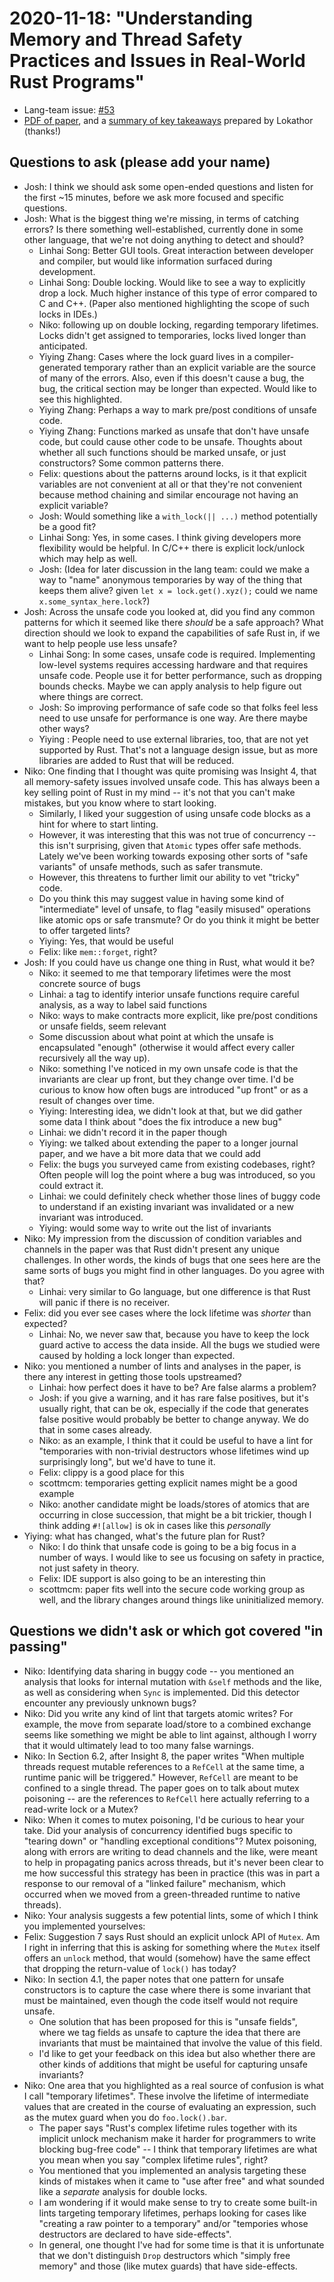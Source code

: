 # 2020-11-18: "Understanding Memory and Thread Safety Practices and Issues in Real-World Rust Programs" 

* Lang-team issue: [#53](https://github.com/rust-lang/lang-team/issues/53)
* [PDF of paper](https://cseweb.ucsd.edu/~yiying/RustStudy-PLDI20.pdf), and a [summary of key takeaways](https://hackmd.io/@Lokathor/rkb09qtVP) prepared by Lokathor (thanks!)

## Questions to ask (please add your name)

* Josh: I think we should ask some open-ended questions and listen for the first ~15 minutes, before we ask more focused and specific questions.
* Josh: What is the biggest thing we're missing, in terms of catching errors? Is there something well-established, currently done in some other language, that we're not doing anything to detect and should?
    * Linhai Song: Better GUI tools. Great interaction between developer and compiler, but would like information surfaced during development.
    * Linhai Song: Double locking. Would like to see a way to explicitly drop a lock. Much higher instance of this type of error compared to C and C++. (Paper also mentioned highlighting the scope of such locks in IDEs.)
    * Niko: following up on double locking, regarding temporary lifetimes. Locks didn't get assigned to temporaries, locks lived longer than anticipated.
    * Yiying Zhang: Cases where the lock guard lives in a compiler-generated temporary rather than an explicit variable are the source of many of the errors. Also, even if this doesn't cause a bug, the bug, the critical section may be longer than expected. Would like to see this highlighted.
    * Yiying Zhang: Perhaps a way to mark pre/post conditions of unsafe code.
    * Yiying Zhang: Functions marked as unsafe that don't have unsafe code, but could cause other code to be unsafe. Thoughts about whether all such functions should be marked unsafe, or just constructors? Some common patterns there.
    * Felix: questions about the patterns around locks, is it that explicit variables are not convenient at all or that they're not convenient because method chaining and similar encourage not having an explicit variable?
    * Josh: Would something like a `with_lock(|| ...)` method potentially be a good fit?
    * Linhai Song: Yes, in some cases. I think giving developers more flexibility would be helpful. In C/C++ there is explicit lock/unlock which may help as well.
    * Josh: (Idea for later discussion in the lang team: could we make a way to "name" anonymous temporaries by way of the thing that keeps them alive? given `let x = lock.get().xyz();` could we name `x.some_syntax_here.lock`?)
* Josh: Across the unsafe code you looked at, did you find any common patterns for which it seemed like there *should* be a safe approach? What direction should we look to expand the capabilities of safe Rust in, if we want to help people use less unsafe?
    * Linhai  Song: In some cases, unsafe code is required. Implementing low-level systems requires accessing hardware and that requires unsafe code. People use it for better performance, such as dropping bounds checks. Maybe we can apply analysis to help figure out where things are correct.
    * Josh: So improving performance of safe code so that folks feel less need to use unsafe for performance is one way. Are there maybe other ways?
    * Yiying : People need to use external libraries, too, that are not yet supported by Rust. That's not a language design issue, but as more libraries are added to Rust that will be reduced.
* Niko: One finding that I thought was quite promising was Insight 4, that all memory-safety issues involved unsafe code. This has always been a key selling point of Rust in my mind -- it's not that you can't make mistakes, but you know where to start looking. 
    * Similarly, I liked your suggestion of using unsafe code blocks as a hint for where to start linting.
    * However, it was interesting that this was not true of concurrency -- this isn't surprising, given that `Atomic` types offer safe methods. Lately we've been working towards exposing other sorts of "safe variants" of unsafe methods, such as safer transmute.
    * However, this threatens to further limit our ability to vet "tricky" code.
    * Do you think this may suggest value in having some kind of "intermediate" level of unsafe, to flag "easily misused" operations like atomic ops or safe transmute? Or do you think it might be better to offer targeted lints?
    * Yiying: Yes, that would be useful
    * Felix: like `mem::forget`, right?
* Josh: If you could have us change one thing in Rust, what would it be?
    * Niko: it seemed to me that temporary lifetimes were the most concrete source of bugs
    * Linhai: a tag to identify interior unsafe functions require careful analysis, as a way to label said functions
    * Niko: ways to make contracts more explicit, like pre/post conditions or unsafe fields, seem relevant
    * Some discussion about what point at which the unsafe is encapsulated "enough" (otherwise it would affect every caller recursively all the way up).
    * Niko: something I've noticed in my own unsafe code is that the invariants are clear up front, but they change over time. I'd be curious to know how often bugs are introduced "up front" or as a result of changes over time.
    * Yiying: Interesting idea, we didn't look at that, but we did gather some data I think about "does the fix introduce a new bug"
    * Linhai: we didn't record it in the paper though
    * Yiying: we talked about extending the paper to a longer journal paper, and we have a bit more data that we could add
    * Felix: the bugs you surveyed came from existing codebases, right? Often people will log the point where a bug was introduced, so you could extract it.
    * Linhai: we could definitely check whether those lines of buggy code to understand if an existing invariant was invalidated or a new invariant was introduced. 
    * Yiying: would some way to write out the list of invariants
* Niko: My impression from the discussion of condition variables and channels in the paper was that Rust didn't present any unique challenges. In other words, the kinds of bugs that one sees here are the same sorts of bugs you might find in other languages. Do you agree with that?
    * Linhai: very similar to Go language, but one difference is that Rust will panic if there is no receiver.
* Felix: did you ever see cases where the lock lifetime was *shorter* than expected?
    * Linhai: No, we never saw that, because you have to keep the lock guard active to access the data inside. All the bugs we studied were caused by holding a lock longer than expected.
* Niko: you mentioned a number of lints and analyses in the paper, is there any interest in getting those tools upstreamed?
    * Linhai: how perfect does it have to be? Are false alarms a problem?
    * Josh: if you give a warning, and it has rare false positives, but it's usually right, that can be ok, especially if the code that generates false positive would probably be better to change anyway. We do that in some cases already.
    * Niko: as an example, I think that it could be useful to have a lint for "temporaries with non-trivial destructors whose lifetimes wind up surprisingly long", but we'd have to tune it. 
    * Felix: clippy is a good place for this
    * scottmcm: temporaries getting explicit names might be a good example
    * Niko: another candidate might be loads/stores of atomics that are occurring in close succession, that might be a bit trickier, though I think adding `#![allow]` is ok in cases like this *personally*
* Yiying: what has changed, what's the future plan for Rust?
    * Niko: I do think that unsafe code is going to be a big focus in a number of ways. I would like to see us focusing on safety in practice, not just safety in theory.
    * Felix: IDE support is also going to be an interesting thin
    * scottmcm: paper fits well into the secure code working group as well, and the library changes around things like uninitialized memory. 

## Questions we didn't ask or which got covered "in passing"


* Niko: Identifying data sharing in buggy code -- you mentioned an analysis that looks for internal mutation with `&self` methods and the like, as well as considering when `Sync` is implemented. Did this detector encounter any previously unknown bugs?
* Niko: Did you write any kind of lint that targets atomic writes? For example, the move from separate load/store to a combined exchange seems like something we might be able to lint against, although I worry that it would ultimately lead to too many false warnings.
* Niko: In Section 6.2, after Insight 8, the paper writes "When multiple threads request mutable references to a `RefCell` at the same time, a runtime panic will be triggered." However, `RefCell` are meant to be confined to a single thread. The paper goes on to talk about mutex poisoning -- are the references to `RefCell` here actually referring to a read-write lock or a Mutex?
* Niko: When it comes to mutex poisoning, I'd be curious to hear your take. Did your analysis of concurrency identified bugs specific to "tearing down" or "handling exceptional conditions"? Mutex poisoning, along with errors are writing to dead channels and the like, were meant to help in propagating panics across threads, but it's never been clear to me how successful this strategy has been in practice (this was in part a response to our removal of a "linked failure" mechanism, which occurred when we moved from a green-threaded runtime to native threads).
* Niko: Your analysis suggests a few potential lints, some of which I think you implemented yourselves:
* Felix: Suggestion 7 says Rust should an explicit unlock API of `Mutex`. Am I right in inferring that this is asking for something where the `Mutex` itself offers an `unlock` method, that would (somehow) have the same effect that dropping the return-value of `lock()` has today?
* Niko: In section 4.1, the paper notes that one pattern for unsafe constructors is to capture the case where there is some invariant that must be maintained, even though the code itself would not require unsafe.
    * One solution that has been proposed for this is "unsafe fields", where we tag fields as unsafe to capture the idea that there are invariants that must be maintained that involve the value of this field.
    * I'd like to get your feedback on this idea but also whether there are other kinds of additions that might be useful for capturing unsafe invariants?
* Niko: One area that you highlighted as a real source of confusion is what I call "temporary lifetimes". These involve the lifetime of intermediate values that are created in the course of evaluating an expression, such as the mutex guard when you do `foo.lock().bar`.
    * The paper says "Rust's complex lifetime rules together with its implicit unlock mechanism make it harder for programmers to write blocking bug-free code" -- I think that temporary lifetimes are what you mean when you say "complex lifetime rules", right?
    * You mentioned that you implemented an analysis targeting these kinds of mistakes when it came to "use after free" and what sounded like a *separate* analysis for double locks.
    * I am wondering if it would make sense to try to create some built-in lints targeting temporary lifetimes, perhaps looking for cases like "creating a raw pointer to a temporary" and/or "tempories whose destructors are declared to have side-effects".
    * In general, one thought I've had for some time is that it is unfortunate that we don't distinguish `Drop` destructors which "simply free memory" and those (like mutex guards) that have side-effects.
